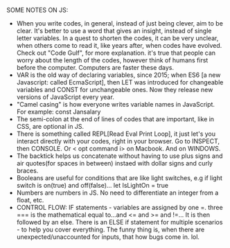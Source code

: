 SOME NOTES ON JS:
- When you write codes, in general, instead of just being clever, aim to be clear. It's better to use a word that gives an insight, instead of single letter variables. In a quest to shorten the codes, it can be very unclear, when others come to read it, like years after, when codes have evolved. Check out "Code Gulf", for more explanation. it's true that people can worry about the length of the codes, however think of humans first before the computer. Computers are faster these days.
- VAR is the old way of declaring variables, since 2015; when ES6 [a new Javascript: called EcmaScript], then LET was introduced for changeable variables and CONST for unchangeable ones. Now they release new versions of JavaScript every year.
- "Camel casing" is how everyone writes variable names in JavaScript. For example: const Jansalary
- The semi-colon at the end of lines of codes that are important, like in CSS, are optional in JS.
- There is something called REPL[Read Eval Print Loop], it just let's you interact directly with your codes, right in your browser. Go to INSPECT, then CONSOLE. Or < opt command i> on Macbook. And <ctrl shift i> on WINDOWS.
- The backtick helps us concatenate without having to use plus signs and air quotes(for spaces in between) instaed with dollar signs and curly braces.
- Booleans are useful for conditions that are like light switches, e.g if light switch is on(true) and off(false)...
    let IsLightOn = true
- Numbers are numbers in JS. No need to differentiate an integer from a float, etc.
- CONTROL FLOW: IF statements - variables are assigned by one =. three === is the mathematical equal to...and <= and >= and !=... It is then followed by an else. There is an ELSE if statement for multiple scenarios - to help you cover everything. The funny thing is, when there are unexpected/unaccounted for inputs, that how bugs come in. lol.

